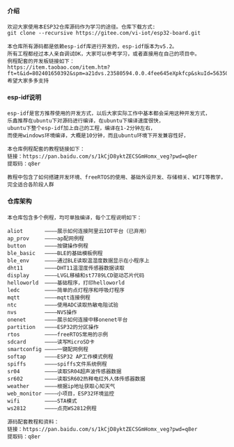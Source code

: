 #### 介绍
    欢迎大家使用本ESP32仓库源码作为学习的途径。仓库下载方式:
    git clone --recursive https://gitee.com/vi-iot/esp32-board.git

    本仓库所有源码都是依赖esp-idf库进行开发的，esp-idf版本为v5.2。
    所有工程都经过本人亲自调试OK，大家可以参考学习，或者直接用在自己的项目中。
    例程配套的开发板链接如下：
    https://item.taobao.com/item.htm?ft=t&id=802401650392&spm=a21dvs.23580594.0.0.4fee645eXpkfcp&skuId=5635015963649
    希望大家多多支持

#### esp-idf说明
    esp-idf是官方推荐使用的开发方式，以后大家实际工作中基本都会采用这种开发方式，
    乐鑫推荐在ubuntu下对源码进行编译，在ubuntu下编译速度很快，
    ubuntu下整个esp-idf加上自己的工程，编译在1-2分钟左右，
    而使用windows环境编译，大概是10分钟，而且ubuntu环境下开发兼容性好，

    本仓库例程配套的教程链接如下：
    链接：https://pan.baidu.com/s/1kCjD8yktZECSGmHomx_veg?pwd=q8er 
    提取码：q8er 

    教程中包含了如何搭建开发环境、freeRTOS的使用、基础外设开发、存储相关、WIFI等教学，
    完全适合各阶段人群

#### 仓库架构
	本仓库包含多个例程，均可单独编译，每个工程说明如下：
	
	aliot		————展示如何连接阿里云IOT平台（已弃用）
	ap_prov		————ap配网例程
	button		————按键操作例程
	ble_basic	————BLE的基础模板例程
	ble_env		————通过BLE读取温湿度数据显示在小程序上
	dht11		————DHT11温湿度传感器数据读取
	display		————LVGL移植和st7789LCD驱动芯片代码
	helloworld	————基础程序，打印helloworld
	ledc		————简单的点灯程序和呼吸灯程序
	mqtt		————mqtt连接例程
	ntc			————使用ADC读取热敏电阻试验
	nvs			————NVS操作
	onenet		————展示如何连接中移onenet平台
	partition	————ESP32的分区操作
	rtos		————freeRTOS常用的示例
	sdcard		————读写MicroSD卡
	smartconfig	————一键配网例程
	softap		————ESP32 AP工作模式例程
	spiffs		————spiffs文件系统例程
	sr04		————读取SR04超声波传感器数据
	sr602		————读取SR602热释电红外人体传感器数据
	weather		————根据ip地址获取心知天气
	web_monitor ————小项目，ESP32环境监控
	wifi		————STA模式
	ws2812		————点亮WS2812例程

	源码配套教程和资料：
	链接：https://pan.baidu.com/s/1kCjD8yktZECSGmHomx_veg?pwd=q8er 
	提取码：q8er 

